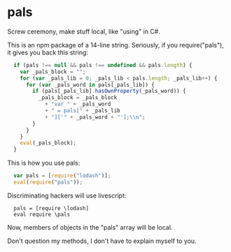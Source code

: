 # pals

Screw ceremony, make stuff local, like "using" in C#.

This is an npm package of a 14-line string. Seriously, if you require("pals"), it gives you back this string:

```javascript
  if (pals !== null && pals !== undefined && pals.length) {
    var _pals_block = "";
    for (var _pals_lib = 0; _pals_lib < pals.length; _pals_lib++) {
      for (var _pals_word in pals[_pals_lib]) {
        if (pals[_pals_lib].hasOwnProperty(_pals_word)) {
          _pals_block = _pals_block
            + "var " + _pals_word
            + " = pals[" + _pals_lib
            + "]['" + _pals_word + "'];\\n";
        }
      }
    }
    eval(_pals_block);
  }
```

This is how you use pals:

```javascript
  var pals = [require("lodash")];
  eval(require("pals"));
```

Discriminating hackers will use livescript:

```livescript
  pals = [require \lodash]
  eval require \pals
```

Now, members of objects in the "pals" array will be local.

Don't question my methods, I don't have to explain myself to you.
